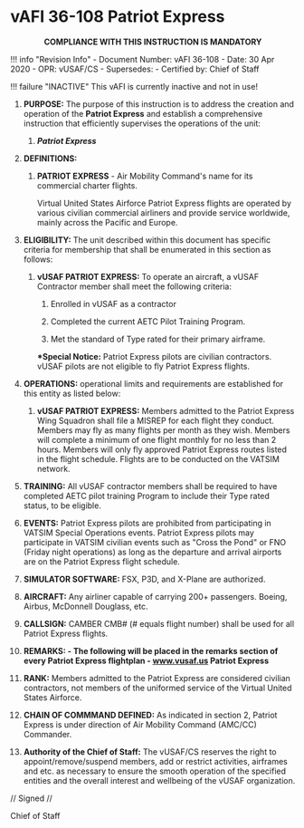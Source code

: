 # vAFI 36-108 Patriot Express

<p style="text-align: center; font-weight:bold">COMPLIANCE WITH THIS INSTRUCTION IS MANDATORY</p>

!!! info "Revision Info"
    - Document Number: vAFI 36-108
    - Date: 30 Apr 2020
    - OPR: vUSAF/CS
    - Supersedes:
    - Certified by: Chief of Staff

!!! failure "INACTIVE"
    This vAFI is currently inactive and not in use!

1. **PURPOSE:** The purpose of this instruction is to address the creation and operation of the **Patriot Express** and establish a comprehensive instruction that efficiently supervises the operations of the unit:

    1. ***Patriot Express***

2. **DEFINITIONS:**

    1. **PATRIOT EXPRESS** - Air Mobility Command\'s name for its commercial charter flights.

        Virtual United States Airforce Patriot Express flights are operated by various civilian commercial airliners and provide service worldwide, mainly across the Pacific and Europe.

3. **ELIGIBILITY:** The unit described within this document has specific criteria for membership that shall be enumerated in this section as follows:

    1. **vUSAF PATRIOT EXPRESS:** To operate an aircraft, a vUSAF Contractor member shall meet the following criteria:

        1. Enrolled in vUSAF as a contractor

        2. Completed the current AETC Pilot Training Program.

        3. Met the standard of Type rated for their primary airframe.

        **\*Special Notice:** Patriot Express pilots are civilian contractors. vUSAF pilots are not eligible to fly Patriot Express flights.

4. **OPERATIONS:** operational limits and requirements are established for this entity as listed below:

    1. **vUSAF PATRIOT EXPRESS:** Members admitted to the Patriot Express Wing Squadron shall file a MISREP for each flight they conduct. Members may fly as many flights per month as they wish. Members will complete a minimum of one flight monthly for no less than 2 hours. Members will only fly approved Patriot Express routes listed in the flight schedule. Flights are to be conducted on the VATSIM network.

5. **TRAINING:** All vUSAF contractor members shall be required to have completed AETC pilot training Program to include their Type rated status, to be eligible.

6. **EVENTS:** Patriot Express pilots are prohibited from participating in VATSIM Special Operations events. Patriot Express pilots may participate in VATSIM civilian events such as "Cross the Pond" or FNO (Friday night operations) as long as the departure and arrival airports are on the Patriot Express flight schedule.

7. **SIMULATOR SOFTWARE:** FSX, P3D, and X-Plane are authorized.

8. **AIRCRAFT:** Any airliner capable of carrying 200+ passengers. Boeing, Airbus, McDonnell Douglass, etc.

9. **CALLSIGN:** CAMBER CMB# (# equals flight number) shall be used for all Patriot Express flights.

10. **REMARKS: - The following will be placed in the remarks section of every Patriot Express flightplan - www.vusaf.us Patriot Express**

11. **RANK:** Members admitted to the Patriot Express are considered civilian contractors, not members of the uniformed service of the Virtual United States Airforce.

12. **CHAIN OF COMMMAND DEFINED:** As indicated in section 2, Patriot Express is under direction of Air Mobility Command (AMC/CC) Commander.

13. **Authority of the Chief of Staff:** The vUSAF/CS reserves the right to appoint/remove/suspend members, add or restrict activities, airframes and etc. as necessary to ensure the smooth operation of the specified entities and the overall interest and wellbeing of the vUSAF organization.

// Signed //

Chief of Staff
